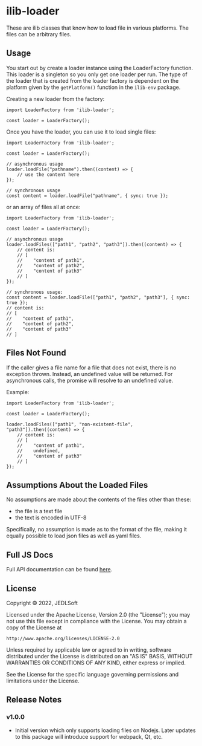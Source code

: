 # ilib-loader

These are ilib classes that know how to load file in various platforms. The files can
be arbitrary files.

Usage
-----

You start out by create a loader instance using the LoaderFactory function. This loader
is a singleton so you only get one loader per run. The type of the loader that is
created from the loader factory is dependent on the platform given by the
`getPlatform()` function in the `ilib-env` package.

Creating a new loader from the factory:

```
import LoaderFactory from 'ilib-loader';

const loader = LoaderFactory();
```

Once you have the loader, you can use it to load single files:

```
import LoaderFactory from 'ilib-loader';

const loader = LoaderFactory();

// asynchronous usage
loader.loadFile("pathname").then((content) => {
    // use the content here
});

// synchronous usage
const content = loader.loadFile("pathname", { sync: true });
```

or an array of files all at once:

```
import LoaderFactory from 'ilib-loader';

const loader = LoaderFactory();

// asynchronous usage
loader.loadFiles(["path1", "path2", "path3"]).then((content) => {
    // content is:
    // [
    //    "content of path1",
    //    "content of path2",
    //    "content of path3"
    // ]
});

// synchronous usage:
const content = loader.loadFile(["path1", "path2", "path3"], { sync: true });
// content is:
// [
//    "content of path1",
//    "content of path2",
//    "content of path3"
// ]
```

Files Not Found
-----------------

If the caller gives a file name for a file that does not exist, there is no
exception thrown. Instead, an undefined value will be returned. For asynchronous
calls, the promise will resolve to an undefined value.

Example:

```
import LoaderFactory from 'ilib-loader';

const loader = LoaderFactory();

loader.loadFiles(["path1", "non-existent-file", "path3"]).then((content) => {
    // content is:
    // [
    //    "content of path1",
    //    undefined,
    //    "content of path3"
    // ]
});
```

Assumptions About the Loaded Files
-------------------

No assumptions are made about the contents of the files other than these:

- the file is a text file
- the text is encoded in UTF-8

Specifically, no assumption is made as to the format of the file, making it equally
possible to load json files as well as yaml files.

Full JS Docs
--------------------

Full API documentation can be found [here](./docs/ilib-loader.md).

## License

Copyright © 2022, JEDLSoft

Licensed under the Apache License, Version 2.0 (the "License");
you may not use this file except in compliance with the License.
You may obtain a copy of the License at

    http://www.apache.org/licenses/LICENSE-2.0

Unless required by applicable law or agreed to in writing, software
distributed under the License is distributed on an "AS IS" BASIS,
WITHOUT WARRANTIES OR CONDITIONS OF ANY KIND, either express or implied.

See the License for the specific language governing permissions and
limitations under the License.

## Release Notes

### v1.0.0

- Initial version which only supports loading files on Nodejs. Later
  updates to this package will introduce support for webpack, Qt, etc.
